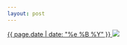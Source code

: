 ```yaml
---
layout: post
---
```


<p>
  <a href="/23">
    <time>{{ page.date | date: "%e %B %Y" }}</time>
    <img src="https://s3.amazonaws.com/life.aaronjgreenberg.com/23.jpg">
  </a>
  
</p>
